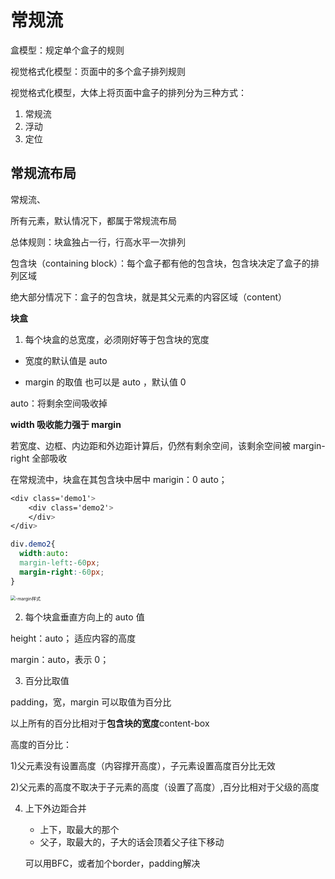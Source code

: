 

# 常规流

盒模型：规定单个盒子的规则

视觉格式化模型：页面中的多个盒子排列规则

视觉格式化模型，大体上将页面中盒子的排列分为三种方式：

1. 常规流
2. 浮动
3. 定位

## 常规流布局

常规流、

所有元素，默认情况下，都属于常规流布局

总体规则：块盒独占一行，行高水平一次排列

包含块（containing block）：每个盒子都有他的包含块，包含块决定了盒子的排列区域

绝大部分情况下：盒子的包含块，就是其父元素的内容区域（content）

**块盒**

1. 每个块盒的总宽度，必须刚好等于包含块的宽度

- 宽度的默认值是 auto

- margin 的取值 也可以是 auto ，默认值 0

auto：将剩余空间吸收掉

**width 吸收能力强于 margin**

若宽度、边框、内边距和外边距计算后，仍然有剩余空间，该剩余空间被 margin-right 全部吸收

在常规流中，块盒在其包含块中居中 marigin：0 auto；

```css
<div class='demo1'>
	<div class='demo2'>
	</div>
</div>

div.demo2{
  width:auto:
  margin-left:-60px;
  margin-right:-60px;
}
```

<img src="https://tva1.sinaimg.cn/large/008eGmZEgy1gpql8q9spkj30yu0g2mxd.jpg" alt="-margin样式" style="zoom:50%;" />

2. 每个块盒垂直方向上的 auto 值

height：auto； 适应内容的高度

margin：auto，表示 0；

3. 百分比取值

padding，宽，margin 可以取值为百分比

以上所有的百分比相对于**包含块的宽度**content-box

高度的百分比：

1)父元素没有设置高度（内容撑开高度），子元素设置高度百分比无效

2)父元素的高度不取决于子元素的高度（设置了高度）,百分比相对于父级的高度

4. 上下外边距合并

   - 上下，取最大的那个
   - 父子，取最大的，子大的话会顶着父子往下移动

   可以用BFC，或者加个border，padding解决


